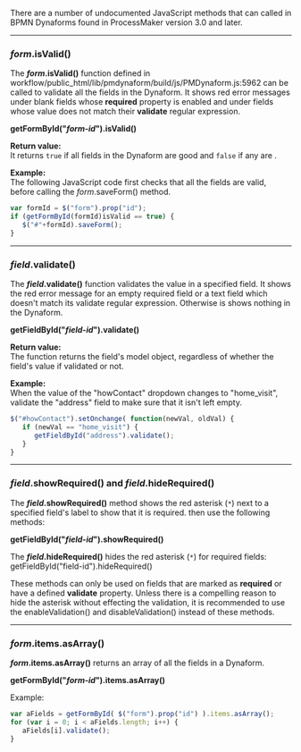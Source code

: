 There are a number of undocumented JavaScript methods that can called in BPMN Dynaforms found in ProcessMaker version 3.0 and later.

------------
### *form*.isValid()

The __*form*.isValid()__ function defined in workflow/public_html/lib/pmdynaform/build/js/PMDynaform.js:5962 
can be called to validate all the fields in the Dynaform. It shows red error messages under blank fields whose
**required** property is enabled and under fields whose value does not match their **validate** 
regular expression.

**getFormById("_form-id_").isValid()**

**Return value:**  
It returns `true` if all fields in the Dynaform are good and `false` if any are . 

**Example:**  
The following JavaScript code first checks that all the fields are valid, before calling
the *form*.saveForm() method.
```javascript
var formId = $("form").prop("id");
if (getFormById(formId)isValid == true) {
   $("#"+formId).saveForm();
}
```

------------------
### *field*.validate()
The __*field*.validate()__ function validates the value in a specified field. 
It shows the red error message for an empty required field or a text field which doesn't match its 
validate regular expression. Otherwise is shows nothing in the Dynaform. 

**getFieldById("_field-id_").validate()**

**Return value:**  
The function returns the field's model object, regardless of whether the field's value if validated or not. 

**Example:**  
When the value of the "howContact" dropdown changes to "home_visit", validate the "address" 
field to make sure that it isn't left empty.
```javascript
$("#howContact").setOnchange( function(newVal, oldVal) {
   if (newVal == "home_visit") {
      getFieldById("address").validate();
   }
}
```

------------------
### *field*.showRequired() and *field*.hideRequired()

The __*field*.showRequired()__ method shows the red asterisk (`*`) next to a specified field's label to show that it is required. then use the following methods:

__getFieldById("*field-id*").showRequired()__

The __*field*.hideRequired()__ hides the red asterisk (`*`) for required fields:
getFieldById("field-id").hideRequired()

These methods can only be used on fields that are marked as **required** or have a defined **validate** 
property. Unless there is a compelling reason to hide the asterisk without effecting the validation,
it is recommended to use the enableValidation() and disableValidation() instead of these methods.

---------------------

### *form*.items.asArray()

__*form*.items.asArray()__ returns an array of all the fields in a Dynaform. 

__getFormById("*form-id*").items.asArray()__

Example:
```javascript
var aFields = getFormById( $("form").prop("id") ).items.asArray();
for (var i = 0; i < aFields.length; i++) {
   aFields[i].validate();
}
```
